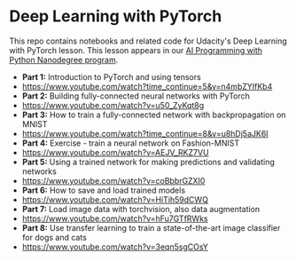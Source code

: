 # Deep Learning with PyTorch

This repo contains notebooks and related code for Udacity's Deep Learning with PyTorch lesson. This lesson appears in our [AI Programming with Python Nanodegree program](https://www.udacity.com/course/ai-programming-python-nanodegree--nd089).

* **Part 1:** Introduction to PyTorch and using tensors
* https://www.youtube.com/watch?time_continue=5&v=n4mbZYIfKb4
* **Part 2:** Building fully-connected neural networks with PyTorch
* https://www.youtube.com/watch?v=u50_ZyKqt8g
* **Part 3:** How to train a fully-connected network with backpropagation on MNIST
* https://www.youtube.com/watch?time_continue=8&v=u8hDj5aJK6I
* **Part 4:** Exercise - train a neural network on Fashion-MNIST
* https://www.youtube.com/watch?v=AEJV_RKZ7VU
* **Part 5:** Using a trained network for making predictions and validating networks
* https://www.youtube.com/watch?v=coBbbrGZXI0
* **Part 6:** How to save and load trained models
* https://www.youtube.com/watch?v=HiTih59dCWQ
* **Part 7:** Load image data with torchvision, also data augmentation
* https://www.youtube.com/watch?v=hFu7GTfRWks
* **Part 8:** Use transfer learning to train a state-of-the-art image classifier for dogs and cats
* https://www.youtube.com/watch?v=3eqn5sgCOsY

